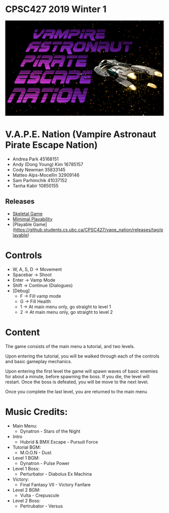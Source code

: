 #  CPSC427 2019 Winter 1
![Image of logo](data/textures/logo.png)
# V.A.P.E. Nation (Vampire Astronaut Pirate Escape Nation)

- Andrea Park 45168151
- Andy (Dong Young) Kim 16785157
- Cody Newman 35833145
- Matteo Alps-Mocellin 32909146
- Sam Parhimchik 41037152
- Tanha Kabir 10850155

## Releases
- [Skeletal Game](https://github.students.cs.ubc.ca/CPSC427/vape_nation/releases/tag/skeletal-game)
- [Mimimal Playability](https://github.students.cs.ubc.ca/CPSC427/vape_nation/releases/tag/minimal-playability)
- [Playable Game] (https://github.students.cs.ubc.ca/CPSC427/vape_nation/releases/tag/playable)

# Controls
- W, A, S, D  -> Movement
- Spacebar -> Shoot
- Enter ->  Vamp Mode
- Shift -> Continue (Dialogues)
- [Debug]
    - F -> Fill vamp mode
    - G -> Fill Health
    - 1 -> At main menu only, go straight to level 1
    - 2 -> At main menu only, go straight to level 2


# Content
The game consists of the main menu a tutorial, and two levels.

Upon entering the tutorial, you will be walked through each of the controls and basic gameplay mechanics.

Upon entering the first level the game will spawn waves of basic enemies for about a minute, before spawning the boss.
If you die, the level will restart. Once the boss is defeated, you will be move to the next level.

Once you complete the last level, you are returned to the main menu


# Music Credits:
- Main Menu:      
    - Dynatron - Stars of the Night
- Intro
    - Hubrid & BMX Escape - Pursuit Force
- Tutorial BGM:   
    - M.O.O.N - Dust
- Level 1 BGM:    
    - Dynatron - Pulse Power
- Level 1 Boss:   
    - Perturbator - Diabolus Ex Machina
- Victory: 
    - Final Fantasy VII - Victory Fanfare
- Level 2 BGM:
    - Vulta - Crepuscule
- Level 2 Boss:
    - Pertrubator - Versus

